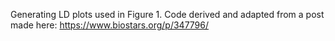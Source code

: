 Generating LD plots used in Figure 1. Code derived and adapted from a post made here: https://www.biostars.org/p/347796/
